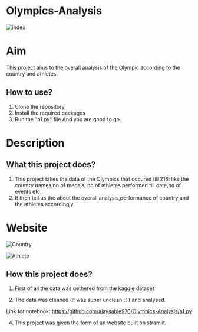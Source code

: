 # Olympics-Analysis
![index](https://user-images.githubusercontent.com/108600694/179342049-2cd912c2-b0dd-444d-a2cc-be92558bcee3.png)


# Aim
This project aims to the overall analysis of the Olympic according to the country and athletes.

## How to use?

1. Clone the repository
2. Install the required packages
3. Run the "a1.py" file
And you are good to go. 

# Description

## What this project does?

1. This project takes the data of the Olympics that occured till 216: like the country names,no of medals, no of athletes performed till date,no of events etc..
2. It then tell us the about the overall analysis,performance of country and the athletes accordingly.


# Website

![Country](https://user-images.githubusercontent.com/108600694/179342157-2a247bb8-9a8f-4c22-b407-1f8ee77cc488.png)


![Athlete](https://user-images.githubusercontent.com/108600694/179342228-af313c4d-0be9-4a38-be02-3c8c79529f13.png)

## How this project does?
1. First of all the data was gethered from the kaggle dataset 

2. The data was cleaned (it was super unclean :( ) and analysed.


Link for notebook: https://github.com/ajaysable976/Olympics-Analysis/a1.py

4. This project was given the form of an website built on stramlit.



